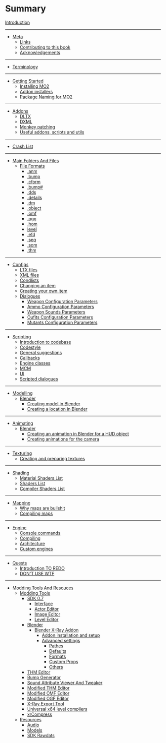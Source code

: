 # Summary

[Introduction](README.md)

___

- [Meta](meta/README.md)
  - [Links](meta/links.md)
  - [Contributing to this book](meta/contributing/README.md)
  - [Acknowledgements](meta/acknowledgements.md)

___

- [Terminology](terminology/terminology.md)

___

- [Getting Started](getting-started/README.md)
  - [Installing MO2](getting-started/installing-mo2.md)
  - [Addon installers](getting-started/addon-installers.md)
  - [Package Naming for MO2](getting-started/package-naming.md)

___

- [Addons]()
  - [DLTX](addons/dltx.md)
  - [DXML](addons/dxml.md)
  - [Monkey patching](addons/monkey-patching.md)
  - [Useful addons, scripts and utils](addons/useful-addons-scripts-utils.md)

___

- [Crash List](crashes/crashes-list.md)

___

- [Main Folders And Files](main-folders-and-files/README.md)
  - [File Formats](main-folders-and-files/file-formats/README.md)
    - [.anm](main-folders-and-files/file-formats/anm.md)
    - [.bump](main-folders-and-files/file-formats/bump.md)
    - [.cform](main-folders-and-files/file-formats/cform.md)
    - [.bump#](main-folders-and-files/file-formats/bump_hash.md)
    - [.dds](main-folders-and-files/file-formats/dds.md)
    - [.details](main-folders-and-files/file-formats/detals.md)
    - [.dm](main-folders-and-files/file-formats/dm.md)
    - [.object](main-folders-and-files/file-formats/object.md)
    - [.omf](main-folders-and-files/file-formats/omf.md)
    - [.ogg](main-folders-and-files/file-formats/ogg.md)
    - [.hom](main-folders-and-files/file-formats/hom.md)
    - [level](main-folders-and-files/file-formats/level.md)
    - [.efd](main-folders-and-files/file-formats/efd.md)
    - [.seq](main-folders-and-files/file-formats/seq.md)
    - [.som](main-folders-and-files/file-formats/som.md)
    - [.thm](main-folders-and-files/file-formats/thm.md)

___

- [Configs]()
  - [LTX files](configs/ltx-files.md)
  - [XML files](configs/xml-files.md)
  - [Condlists](configs/condlists.md)
  - [Changing an item]()
  - [Creating your own item]()
  - [Dialogues]()
    - [Weapon Configuration Parameters](configs/items/weapons/w_(weapon).ltx.md)
    - [Ammo Configuration Parameters](configs/items/weapons/weapon_ammo.ltx.md)
    - [Weapon Sounds Parameters](configs/items/weapons/weapon_sounds.ltx.md)
    - [Oufits Configuration Parameters](configs/items/outfits/o_(outfit).ltx.md)
    - [Mutants Configuration Parameters](configs/creatures/m_(mutant).ltx.md)

___

- [Scripting]()
  - [Introduction to codebase]()
  - [Codestyle]()
  - [General suggestions]()
  - [Callbacks]()
  - [Engine classes]()
  - [MCM]()
  - [UI]()
  - [Scripted dialogues]()

___

- [Modelling]()
  - [Blender](blender/README.md)
    - [Creating model in Blender](blender/creating-model-in-blender.md)
    - [Creating a location in Blender](blender/creating-a-location-in-blender.md)

___

- [Animating]()
  - [Blender](blender/README.md)
    - [Creating an animation in Blender for a HUD object](blender/creating-hud-animation-in-blender.md)
    - [Creating animations for the camera](blender/creating-camera-animations.md)

___

- [Texturing](texturing/README.md)
  - [Creating and preparing textures](texturing/сreating-and-preparing-textures.md)

___

- [Shading](shaders/README.md)
  - [Material Shaders List](shaders/shaders-list/materials-list.md)
  - [Shaders List](shaders/shaders-list/shaders-list.md)
  - [Compiler Shaders List](shaders/shaders-list/compiler-shaders-list.md)

___

- [Mapping](mapping/README.md)
  - [Why maps are bullshit]()
  - [Compiling maps](mapping/compiling-maps.md)

___

- [Engine](engine/README.md)
  - [Console commands](engine/console-commands.md)
  - [Compiling]()
  - [Architecture]()
  - [Custom engines](engine/custom-engines-list.md)

___

- [Quests](quests/README.md)
  - [Introduction TO REDO](quests/introduction.md)
  - [DON'T USE WTF]()

___

- [Modding Tools And Resouces](modding-tools-and-resources/README.md)
  - [Modding Tools](modding-tools-and-resources/modding-tools/modding-tools.md)
    - [SDK 0.7](sdk/README.md)
      - [Interface](sdk/interface.md)
      - [Actor Editor](sdk/actor-editor.md)
      - [Image Editor](sdk/image-editor.md)
      - [Level Editor](sdk/level-editor.md)
    - [Blender](blender/README.md)
      - [Blender X-Ray Addon](blender/blender-x-ray-addon-summary.md)
        - [Addon installation and setup](blender/addon-installation-and-setup.md)
        - [Advanced settings](blender/addon-settings-options/README.md)
          - [Pathes](blender/addon-settings-options/pathes.md)
          - [Defaults](blender/addon-settings-options/defaults.md)
          - [Formats](blender/addon-settings-options/formats.md)
          - [Custom Props](blender/addon-settings-options/custom-props.md)
          - [Others](blender/addon-settings-options/others.md)
    - [THM Editor](modding-tools-and-resources/modding-tools/thm-editor-by-i-love-kfc.md)
    - [Bump Generator](modding-tools-and-resources/modding-tools/bump-generator.md)
    - [Sound Attribute Viewer And Tweaker](modding-tools-and-resources/modding-tools/savandt.md)
    - [Modified THM Editor](modding-tools-and-resources/modding-tools/thm-editor-by-valerok.md)
    - [Modified OMF Editor](modding-tools-and-resources/modding-tools/omf-editor-by-valerok.md)
    - [Modified OGF Editor](modding-tools-and-resources/modding-tools/ogf-editor-by-valerok.md)
    - [X-Ray Export Tool](modding-tools-and-resources/modding-tools/xray-export-tool.md)
    - [Universal x64 level compilers](modding-tools-and-resources/modding-tools/universal-x64-level-compilers.md)
    - [xrCompress](modding-tools-and-resources/modding-tools/xrcompress-by-i-love-kfc.md)
  - [Resources](modding-tools-and-resources/resources/README.md)
    - [Audio](modding-tools-and-resources/resources/audio.md)
    - [Models](modding-tools-and-resources/resources/models-objects-locations.md)
    - [SDK Rawdats](modding-tools-and-resources/resources/sdk-rawdatas.md)

